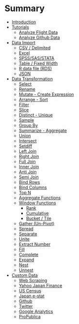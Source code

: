 # Summary

* [Introduction](README.md)
* [Tutorials](tutorials.md)
   * [Analyze Flight Data](tutorials/flight.md)
   * [Analyze Github Data](tutorials/github.md)
* [Data Import](data_import.md)
   * [CSV / Delimited](import/delimited.md)
   * [Excel](import/excel.md)
   * [SPSS/SAS/STATA](import/spss.md)
   * [Table / Fixed Width](import/table.md)
   * [R data file (RDS)](import/rds.md)
   * [JSON](import/json.md)
* [Data Transformation](data_transform.md)
   * [Select](dplyr/select.md)
   * [Rename](dplyr/rename.md)
   * [Mutate - Create Expression](dplyr/mutate.md)
   * [Arrange - Sort](dplyr/arrange.md)
   * [Filter](dplyr/filter.md)
   * [Slice](dplyr/slice.md)
   * [Distinct - Unique](dplyr/distinct.md)
   * [Sample](dplyr/sample.md)
   * [Group By](dplyr/groupby.md)
   * [Summarize - Aggregate](dplyr/summarize.md)
   * [Union](dplyr/union.md)
   * [Intersect](dplyr/intersect.md)
   * [Setdiff](dplyr/setdiff.md)
   * [Left Join](dplyr/leftjoin.md)
   * [Right Join](dplyr/rightjoin.md)
   * [Full Join](dplyr/fulljoin.md)
   * [Inner Join](dplyr/innerjoin.md)
   * [Anti Join](dplyr/antijoin.md)
   * [Semi Join](dplyr/semijoin.md)
   * [Bind Rows](dplyr/bindrows.md)
   * [Bind Columns](dplyr/bindcols.md)
   * [Top N](dplyr/topn.md)
   * [Aggregate Functions](dplyr/aggregate.md)
   * [Window Functions](dplyr/window.md)
      * [Rank]()
      * [Cumulative]()
      * [Bucket / Tile]()
   * [Gather (Un-Pivot)](tidyr/gather.md)
   * [Spread](tidyr/spread.md)
   * [Separate](tidyr/separate.md)
   * [Unite](tidyr/unite.md)
   * [Extract Number](tidyr/)
   * [Fill](tidyr/)
   * [Complete](tidyr/)
   * [Expand](tidyr/)
   * [Nest](tidyr/)
   * [Unnest](tidyr/)
* [Custom Data](customdata.md)
   * [Web Scraping]()
   * [Yahoo Japan Finance]()
   * [US Census]()
   * [Japan e-stat]()
   * [Github]()
   * [Twitter]()
   * [Google Analytics]()
   * [ProPublica]()


